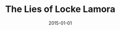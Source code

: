 ---
title: "The Lies of Locke Lamora"
bookAuthor: "Scott Lynch"
layout: book
format: "kindle"
recommended: "true"
date: "2015-01-01"
tag: book
projects: false
books: true
hidden: false
category: book
amazonLink: "http://amzn.to/2hhUWsL"
---